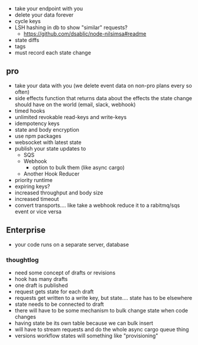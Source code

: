 - take your endpoint with you
- delete your data forever
- cycle keys
- LSH hashing in db to show "similar" requests?
  - https://github.com/dsablic/node-nilsimsa#readme
- state diffs
- tags
- must record each state change

## pro

- take your data with you (we delete event data on non-pro plans every so often)
- side effects function that returns data about the effects the state change should have on the world (email, slack, webhook)
- timed hooks
- unlimited revokable read-keys and write-keys
- idempotency keys
- state and body encryption
- use npm packages
- websocket with latest state
- publish your state updates to
  - SQS
  - Webhook
    - option to bulk them (like async cargo)
  - Another Hook Reducer
- priority runtime
- expiring keys?
- increased throughput and body size
- increased timeout
- convert transports.... like take a webhook reduce it to a rabitmq/sqs event or vice versa

## Enterprise

- your code runs on a separate server, database

### thoughtlog

- need some concept of drafts or revisions
- hook has many drafts
- one draft is published
- request gets state for each draft
- requests get written to a write key, but state.... state has to be elsewhere
- state needs to be connected to draft
- there will have to be some mechanism to bulk change state when code changes
- having state be its own table because we can bulk insert
- will have to stream requests and do the whole async cargo queue thing
- versions workflow states will something like "provisioning"
